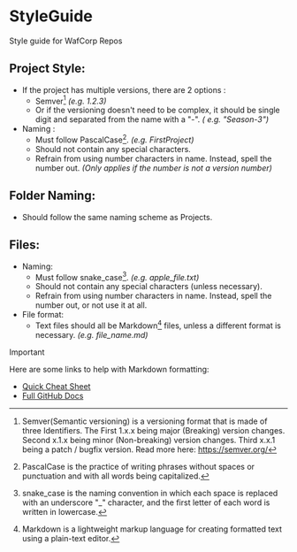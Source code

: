# StyleGuide

Style guide for WafCorp Repos

## Project Style:

- If the project has multiple versions, there are 2 options :
    - Semver[^1] *(e.g. 1.2.3)*
    - Or if the versioning doesn't need to be complex, it should be single digit and separated from the name with a "-". *(
      e.g. "Season-3")*
- Naming :
    - Must follow PascalCase[^2]. *(e.g. FirstProject)*
    - Should not contain any special characters.
    - Refrain from using number characters in name. Instead, spell the number out. *(Only applies if the number is not a
      version number)*

## Folder Naming:

- Should follow the same naming scheme as Projects.

## Files:

- Naming:
    - Must follow snake_case[^3]. *(e.g. apple_file.txt)*
    - Should not contain any special characters (unless necessary).
    - Refrain from using number characters in name. Instead, spell the number out, or not use it at all.
- File format:
    - Text files should all be Markdown[^4] files, unless a different format is necessary. *(e.g. file_name.md)*

> [!IMPORTANT]
> Here are some links to help with Markdown formatting:
> - [Quick Cheat Sheet](https://github.com/im-luka/markdown-cheatsheet/blob/main/README.md)
> - [Full GitHub Docs](https://docs.github.com/en/get-started/writing-on-github/getting-started-with-writing-and-formatting-on-github/basic-writing-and-formatting-syntax)



[^1]: Semver(Semantic versioning) is a versioning format that is made of three Identifiers.
The First 1.x.x being major (Breaking) version changes.
Second x.1.x being minor (Non-breaking) version changes.
Third x.x.1 being a patch / bugfix version. Read more here: https://semver.org/
[^2]: PascalCase is the practice of writing phrases without spaces or punctuation and with all words being capitalized.
[^3]: snake_case is the naming convention in which each space is replaced with an underscore "_" character, and the
first letter of each word is written in lowercase.
[^4]: Markdown is a lightweight markup language for creating formatted text using a plain-text editor.
